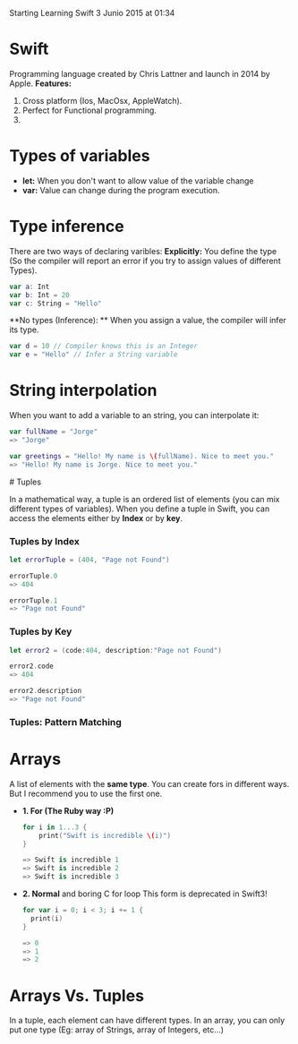 Starting Learning Swift 3 Junio 2015 at 01:34

# Swift

Programming language created by Chris Lattner and launch in 2014 by Apple.
**Features:**
1. Cross platform (Ios, MacOsx, AppleWatch).
2. Perfect for Functional programming.
3. 

# Types of variables
- **let:** When you don't want to allow value of the variable change
- **var:** Value can change during the program execution.

# Type inference

There are two ways of declaring varibles:
**Explicitly:** You define the type (So the compiler will report an error if you try to assign values of different Types).
```Swift
var a: Int
var b: Int = 20
var c: String = "Hello"

```
**No types (Inference): ** When you assign a value, the compiler will infer its type.
```Swift
var d = 10 // Compiler knows this is an Integer
var e = "Hello" // Infer a String variable
```

# String interpolation

When you want to add a variable to an string, you can interpolate it:
```Swift
var fullName = "Jorge"
=> "Jorge"

var greetings = "Hello! My name is \(fullName). Nice to meet you."
=> "Hello! My name is Jorge. Nice to meet you."
```

# Tuples

In a mathematical way, a tuple is an ordered list of elements (you can mix different types of variables).
When you define a tuple in Swift, you can access the elements either by **Index** or by **key**.

### Tuples by Index

```Swift
let errorTuple = (404, "Page not Found")

errorTuple.0
=> 404

errorTuple.1
=> "Page not Found"
```

### Tuples by Key

```Swift
let error2 = (code:404, description:"Page not Found")

error2.code
=> 404

error2.description
=> "Page not Found"
```

### Tuples: Pattern Matching

# Arrays

A list of elements with the **same type**.
You can create fors in different ways. But I recommend you to use the first one.

- **1. For (The Ruby way :P)**

  ```Swift
  for i in 1...3 {
      print("Swift is incredible \(i)")
  }
  
  => Swift is incredible 1
  => Swift is incredible 2
  => Swift is incredible 3
  ```
- **2. Normal** and boring C for loop
  This form is deprecated in Swift3!
  
  ```Swift
  for var i = 0; i < 3; i += 1 {
    print(i)
  }
  
  => 0
  => 1
  => 2
  ```

# Arrays Vs. Tuples

In a tuple, each element can have different types.
In an array, you can only put one type (Eg: array of Strings, array of Integers, etc...)

